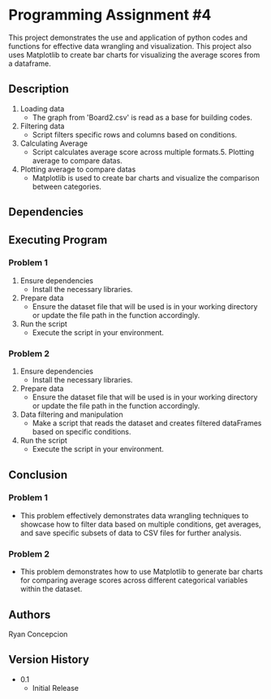 # Programming Assignment #4
This project demonstrates the use and application of python codes and functions for effective data wrangling and visualization. This project also uses Matplotlib to create bar charts for visualizing the average scores from a dataframe.
## Description
1. Loading data
   - The graph from 'Board2.csv' is read as a base for building codes.
2. Filtering data
   - Script filters specific rows and columns based on conditions.
3. Calculating Average
   - Script calculates average score across multiple formats.5. Plotting average to compare datas.
4. Plotting average to compare datas
   - Matplotlib is used to create bar charts and visualize the comparison between categories.
## Dependencies
## Executing Program
### Problem 1
1. Ensure dependencies
   - Install the necessary libraries.
2. Prepare data
   - Ensure the dataset file that will be used is in your working directory or update the file path in the function accordingly.
3. Run the script
   - Execute the script in your environment.
### Problem 2
1. Ensure dependencies
   - Install the necessary libraries.
2. Prepare data
   - Ensure the dataset file that will be used is in your working directory or update the file path in the function accordingly.
3. Data filtering and manipulation
   - Make a script that reads the dataset and creates filtered dataFrames based on specific conditions.
4. Run the script
   - Execute the script in your environment.
## Conclusion
### Problem 1
   - This problem effectively demonstrates data wrangling techniques to showcase how to filter data based on multiple conditions, get averages, and save specific subsets of data to CSV files for further analysis.
### Problem 2
   - This problem demonstrates how to use Matplotlib to generate bar charts for comparing average scores across different categorical variables within the dataset.
## Authors
Ryan Concepcion
## Version History
- 0.1
  - Initial Release
